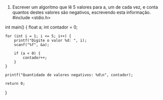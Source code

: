 1. Escrever um algoritmo que lê 5 valores para a, um de cada vez, e conta quantos destes valores são negativos, escrevendo esta informação.
#include <stdio.h>

int main() {
    float a;
    int contador = 0;

    for (int i = 1; i <= 5; i++) {
        printf("Digite o valor %d: ", i);
        scanf("%f", &a);

        if (a < 0) {
            contador++;
        }
    }

    printf("Quantidade de valores negativos: %d\n", contador);

    return 0;
}
